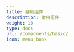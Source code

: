 ```yaml
---
title: 基础组件
description: 常用组件
weight: 10
type: docs
url: /components/basic/
icon: menu_book
---
```

